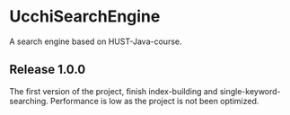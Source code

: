 # UcchiSearchEngine
A search engine based on HUST-Java-course.

## Release 1.0.0

The first version of the project, finish index-building and single-keyword-searching. Performance is low as the project is not been optimized.
